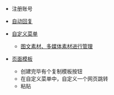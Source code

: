 + 注册账号

+ [自动回复](https://mp.weixin.qq.com/advanced/autoreply?action=beadded&t=ivr/reply&token=194612099&lang=zh_CN)
+ [自定义菜单](https://mp.weixin.qq.com/cgi-bin/home?t=home/index&lang=zh_CN&token=194612099)
  + [图文素材、多媒体素材进行管理](https://mp.weixin.qq.com/cgi-bin/appmsg?begin=0&count=10&type=10&action=list_card&token=194612099&lang=zh_CN)
+ [页面模板](https://mp.weixin.qq.com/cgi-bin/appmsgalbummgr?action=list&token=194612099&lang=zh_CN)
  + 创建完毕有个复制模板按钮
  + 在自定义菜单中，自定义一个网页跳转
  + 粘贴

